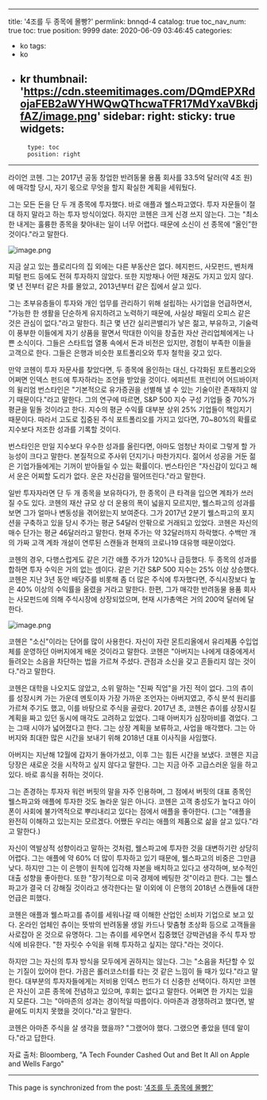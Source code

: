 
---
title: '4조를 두 종목에 몰빵?'
permlink: bnnqd-4
catalog: true
toc_nav_num: true
toc: true
position: 9999
date: 2020-06-09 03:46:45
categories:
- ko
tags:
- ko
- kr
thumbnail: 'https://cdn.steemitimages.com/DQmdEPXRdojaFEB2aWYHWQwQThcwaTFR17MdYxaVBkdjfAZ/image.png'
sidebar:
    right:
        sticky: true
widgets:
    -
        type: toc
        position: right
---


라이언 코헨. 그는 2017년 공동 창업한 반려동물 용품 회사를 33.5억 달러(약 4조 원)에 매각할 당시, 자기 몫으로 무엇을 할지 확실한 계획을 세워뒀다.

 

그는 모든 돈을 단 두 개 종목에 투자했다. 바로 애플과 웰스파고였다. 투자 자문들이 절대 하지 말라고 하는 투자 방식이었다. 하지만 코헨은 크게 신경 쓰지 않는다. 그는 "최소한 내게는 훌륭한 종목을 찾아내는 일이 너무 어렵다. 때문에 소신이 선 종목에 “올인”한 것이다."라고 말한다.


![image.png](https://cdn.steemitimages.com/DQmdEPXRdojaFEB2aWYHWQwQThcwaTFR17MdYxaVBkdjfAZ/image.png)

지금 살고 있는 플로리다의 집 외에는 다른 부동산은 없다. 헤지펀드, 사모펀드, 벤처캐피털 펀드 등에도 전혀 투자하지 않았다. 또한 지방채나 어떤 채권도 가지고 있지 않다. 몇 년 전부터 같은 차를 몰았고, 2013년부터 같은 집에서 살고 있다.

 

그는 초부유층들이 투자와 개인 업무를 관리하기 위해 설립하는 사기업을 언급하면서, "가능한 한 생활을 단순하게 유지하려고 노력하기 때문에, 사실상 패밀리 오피스 같은 것은 관심이 없다."라고 말한다. 최근 몇 년간 실리콘밸리가 낳은 젊고, 부유하고, 기술력이 풍부한 이들에게 자기 상품을 팔면서 막대한 이익을 창출한 자산 관리업체에게는 나쁜 소식이다. 그들은 스타트업 열풍 속에서 돈과 비전은 있지만, 경험이 부족한 이들을 고객으로 한다. 그들은 은행과 비슷한 포트폴리오와 투자 철학을 갖고 있다.

 

만약 코헨이 투자 자문사를 찾았다면, 두 종목에 올인하는 대신, 다각화된 포트폴리오와 어쩌면 인덱스 펀드에 투자하라는 조언을 받았을 것이다. 에피션트 프런티어 어드바이저의 윌리엄 번스타인은 "기본적으로 유가증권을 선별해 낼 수 있는 기술이란 존재하지 않기 때문이다."라고 말한다. 그의 연구에 따르면, S&P 500 지수 구성 기업들 중 70%가 평균을 밑돌 것이라고 한다. 지수의 평균 수익률 대부분 상위 25% 기업들이 책임지기 때문이다. 따라서 고도로 집중된 주식 포트폴리오를 가지고 있다면, 70~80%의 확률로 지수보다 저조한 성과를 기록할 것이다.

 

번스타인은 만일 지수보다 우수한 성과를 올린다면, 아마도 엄청난 차이로 그렇게 할 가능성이 크다고 말한다. 본질적으로 주사위 던지기나 마찬가지다. 젊어서 성공을 거둔 젊은 기업가들에게는 기꺼이 받아들일 수 있는 확률이다. 번스타인은 "자신감이 있다고 해서 운은 어찌할 도리가 없다. 운은 자신감을 떨어뜨린다."라고 말한다. 

 

일반 투자자라면 단 두 개 종목을 보유하다가, 한 종목이 큰 타격을 입으면 계좌가 쓰러질 수도 있다. 코헨의 재산 규모 상 더 운용의 폭이 넓을지 모르지만, 웰스파고의 성과를 보면 그가 얼마나 변동성을 겪어왔는지 보여준다. 그가 2017년 2분기 웰스파고의 포지션을 구축하고 있을 당시 주가는 평균 54달러 안팎으로 거래되고 있었다. 코헨은 자신의 매수 단가는 평균 46달러라고 말한다. 현재 주가는 약 32달러까지 하락했다. 수백만 개의 가짜 고객 계좌 개설이 연루된 스캔들과 현재의 코로나19 대유행 때문이었다.

 

코헨의 경우, 다행스럽게도 같은 기간 애플 주가가 120%나 급등했다. 두 종목의 성과를 합하면 투자 수익은 거의 없는 셈이다. 같은 기간 S&P 500 지수는 25% 이상 상승했다. 코헨은 지난 3년 동안 배당주를 비롯해 좀 더 많은 주식에 투자했다면, 주식시장보다 높은 40% 이상의 수익률을 올렸을 거라고 말한다. 한편, 그가 매각한 반려동물 용품 회사는 사모펀드에 의해 주식시장에 상장되었으며, 현재 시가총액은 거의 200억 달러에 달한다.


![image.png](https://cdn.steemitimages.com/DQmT4XuARVMMvGbh9kJsaVSSPWToARyJZTFHXkuX3mAB3F2/image.png)

코헨은 "소신"이라는 단어를 많이 사용한다. 자신이 자란 몬트리올에서 유리제품 수입업체를 운영하던 아버지에게 배운 것이라고 말한다. 코헨은 "아버지는 나에게 대중에게서 들려오는 소음을 차단하는 법을 가르쳐 주셨다. 관점과 소신을 갖고 흔들리지 않는 것이다."라고 말한다.

 

코헨은 대학을 나오지도 않았고, 소위 말하는 "진짜 직업"을 가진 적이 없다. 그의 츄이를 성장시켜 가는 가운데 멘토이자 가장 가까운 조언자는 아버지였고, 주식 분석 원리를 가르쳐 주기도 했고, 이를 바탕으로 주식을 골랐다. 2017년 초, 코헨은 츄이를 상장시킬 계획을 짜고 있던 동시에 매각도 고려하고 있었다. 그때 아버지가 심장마비를 겪었다. 그는 그때 시야가 넓어졌다고 한다. 그는 상장 계획을 보류하고, 사업을 매각했다. 그는 아버지와 최대한 많은 시간을 보내기 위해 2018년 대표 이사직을 사임했다.

 

아버지는 지난해 12월에 갑자기 돌아가셨고, 이후 그는 힘든 시간을 보냈다. 코헨은 지금 당장은 새로운 것을 시작하고 싶지 않다고 말한다. 그는 지금 아주 고급스러운 일을 하고 있다. 바로 휴식을 취하는 것이다.

 

그는 존경하는 투자자 워런 버핏의 말을 자주 인용하며, 그 점에서 버핏의 대표 종목인 웰스파고와 애플에 투자한 것도 놀라운 일은 아니다. 코헨은 고객 충성도가 높다고 아이폰이 사회에 불가역적으로 뿌리내리고 있다는 점에서 애플을 좋아한다.  (그는 "애플을 완전히 이해하고 있는지는 모르겠다. 어쨌든 우리는 애플의 제품으로 삶을 살고 있다."라고 말한다.) 

 

자신이 역발상적 성향이라고 말하는 것처럼, 웰스파고에 투자한 것을 대변하기란 상당히 어렵다. 그는 애플에 약 60% 더 많이 투자하고 있기 때문에, 웰스파고의 비중은 그만큼 낮다. 하지만 그는 이 은행이 원칙에 입각해 자본을 배치하고 있다고 생각하며, 보수적인 대출 성향을 좋아한다. 또한 "장기적으로 미국 경제에 베팅한 것"이라고 한다. 그는 웰스파고가 결국 더 강해질 것이라고 생각한다는 말 이외에 이 은행의 2018년 스캔들에 대한 언급은 피했다.

 

코헨은 애플과 웰스파고를 츄이를 세워나갈 때 이해한 산업인 소비자 기업으로 보고 있다. 온라인 업체인 츄이는 뜻밖의 반려동물 생일 카드나 맞춤형 초상화 등으로 고객들을 사로잡아 온 것으로 유명하다. 그는 츄이를 세우면서 집중했던 강박관념을 주식 투자 방식에 비유한다. "한 자릿수 수익을 위해 투자하고 싶지는 않다."라는 것이다.

 

하지만 그는 자신의 투자 방식을 모두에게 권하지는 않는다. 그는 "소음을 차단할 수 있는 기질이 있어야 한다. 가끔은 롤러코스터를 타는 것 같은 느낌이 들 때가 있다."라고 말한다. 대부분의 투자자들에게는 저비용 인덱스 펀드가 더 신중한 선택이다. 하지만 코헨은 자신이 고른 종목에 전념하고 있으며, 후회는 없다고 말한다. 어쩌면 한 가지는 있을지 모른다. 그는 "아마존의 성과는 경이적일 따름이다. 아마존과 경쟁하려고 했다면, 발끝에도 미치지 못했을 것이다."라고 말한다.

 

코헨은 아마존 주식을 살 생각을 했을까? "그랬어야 했다. 그랬으면 좋았을 텐데 말이다."라고 답한다.

 

자료 출처: Bloomberg, "A Tech Founder Cashed Out and Bet It All on Apple and Wells Fargo"

- - -

This page is synchronized from the post: ['4조를 두 종목에 몰빵?'](https://steemit.com/@pius.pius/bnnqd-4)
